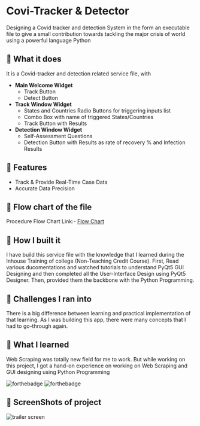 
# Covi-Tracker & Detector

Designing a Covid tracker and detection System in the form an executable file to give a small contribution towards tackling the major crisis of world using a powerful language Python 

## 📍 What it does
It is a Covid-tracker and detection related service file, with
* **Main Welcome Widget**
    - Track Button
    - Detect Button
* **Track Window Widget**
    - States and Countries Radio Buttons for triggering inputs list
    - Combo Box with name of triggered States/Countries
    - Track Button with Results
* **Detection Window Widget**
    -  Self-Assessment Questions
    - Detection Button with Results as rate of recovery % and Infection Results
 
## 📍 Features

- Track & Provide Real-Time Case Data 
- Accurate Data Precision


  
## 📍 Flow chart of the file

Procedure Flow Chart Link:- [Flow Chart](https://drive.google.com/file/d/1GnNE9yTuXPs3cfY8eFxySb1TgM9vLk-t/view?usp=sharing)


## 📍 How I built it

I have build this service file with the knowledge that I learned during the Inhouse Training of college (Non-Teaching Credit Course). First, Read various ducomentations and watched tutorials to understand PyQt5 GUI Designing and then completed all the User-Interface Design using PyQt5 Designer. Then, provided them the backbone with the Python Programming.

## 📍 Challenges I ran into

There is a big difference between learning and practical implementation of that learning. As I was building this app, there were many concepts that I had to go-through again.

## 📍 What I learned

Web Scraping was totally new field for me to work. But while working on this project, I got a hand-on experience on working on Web Scraping and GUI designing using Python Programming



![forthebadge](https://forthebadge.com/images/badges/built-with-love.svg)
![forthebadge](https://forthebadge.com/images/badges/made-with-python.svg)

## 📍 ScreenShots of project

![trailer screen](https://i.ibb.co/M5tQgzz/main-Window1.png)


  
